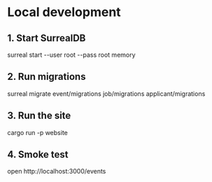 # Local development

## 1. Start SurrealDB
surreal start --user root --pass root memory

## 2. Run migrations
surreal migrate event/migrations job/migrations applicant/migrations

## 3. Run the site
cargo run -p website

## 4. Smoke test
open http://localhost:3000/events

